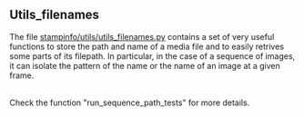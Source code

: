 ## Utils_filenames

The file [stampinfo/utils/utils_filenames.py](../stampinfo/utils/utils_filenames.py) contains a set of very useful functions to
store the path and name of a media file and to easily retrives some parts of its filepath. In particular, in the case of a
sequence of images, it can isolate the pattern of the name or the name of an image at a given frame.

<br />
Check the function "run_sequence_path_tests" for more details.